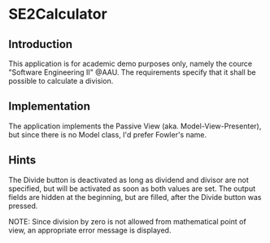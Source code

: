 # SE2Calculator

## Introduction
This application is for academic demo purposes only, namely the
cource "Software Engineering II" @AAU.
The requirements specify that it shall be possible to calculate a division.

## Implementation
The application implements the Passive View (aka. Model-View-Presenter), but
since there is no Model class, I'd prefer Fowler's name.

## Hints
The Divide button is deactivated as long as dividend and divisor are not 
specified, but will be activated as soon as both values are set.
The output fields are hidden at the beginning, but are filled, after the 
Divide button was pressed.

NOTE: Since division by zero is not allowed from mathematical point of view,
an appropriate error message is displayed.

